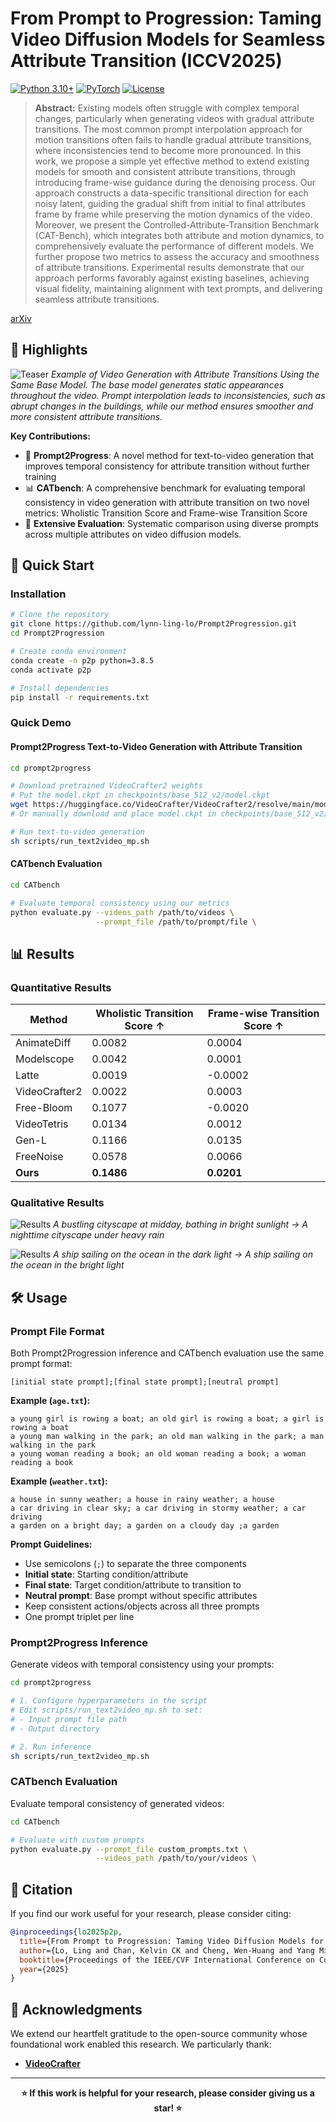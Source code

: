 # From Prompt to Progression: Taming Video Diffusion Models for Seamless Attribute Transition (ICCV2025)

[![Python 3.10+](https://img.shields.io/badge/python-3.10+-blue.svg)](https://www.python.org/downloads/)
[![PyTorch](https://img.shields.io/badge/PyTorch-2.0+-ee4c2c.svg)](https://pytorch.org/)
[![License](https://img.shields.io/badge/License-MIT-green.svg)](LICENSE)

> **Abstract:** Existing models often struggle with complex temporal changes, particularly when generating videos with gradual attribute transitions. The most common prompt interpolation approach for motion transitions often fails to handle gradual attribute transitions, where inconsistencies tend to become more pronounced. In this work, we propose a simple yet effective method to extend existing models for smooth and consistent attribute transitions, through introducing frame-wise guidance during the denoising process. Our approach constructs a data-specific transitional direction for each noisy latent, guiding the gradual shift from initial to final attributes frame by frame while preserving the motion dynamics of the video. Moreover, we present the Controlled-Attribute-Transition Benchmark (CAT-Bench), which integrates both attribute and motion dynamics, to comprehensively evaluate the performance of different models. We further propose two metrics to assess the accuracy and smoothness of attribute transitions. Experimental results demonstrate that our approach performs favorably against existing baselines, achieving visual fidelity, maintaining alignment with text prompts, and delivering seamless attribute transitions.

[arXiv](https://arxiv.org/abs/2509.19690)

## 🎯 Highlights

![Teaser](assets/teaser.png)
*Example of Video Generation with Attribute Transitions Using the Same Base Model. The base model generates static appearances throughout the video. Prompt interpolation leads to inconsistencies, such as abrupt changes in the buildings, while our method ensures smoother and more consistent attribute transitions.*

**Key Contributions:**
- 🚀 **Prompt2Progress**: A novel method for text-to-video generation that improves temporal consistency for attribute transition without further training
- 📊 **CATbench**: A comprehensive benchmark for evaluating temporal consistency in video generation with attribute transition on two novel metrics: Wholistic Transition Score and Frame-wise Transition Score
- 🔧 **Extensive Evaluation**: Systematic comparison using diverse prompts across multiple attributes on video diffusion models.

## 🚀 Quick Start

### Installation
```bash
# Clone the repository
git clone https://github.com/lynn-ling-lo/Prompt2Progression.git
cd Prompt2Progression

# Create conda environment
conda create -n p2p python=3.8.5
conda activate p2p

# Install dependencies
pip install -r requirements.txt
```

### Quick Demo

#### Prompt2Progress Text-to-Video Generation with Attribute Transition
```bash
cd prompt2progress

# Download pretrained VideoCrafter2 weights
# Put the model.ckpt in checkpoints/base_512_v2/model.ckpt
wget https://huggingface.co/VideoCrafter/VideoCrafter2/resolve/main/model.ckpt -P checkpoints/base_512_v2/
# Or manually download and place model.ckpt in checkpoints/base_512_v2/

# Run text-to-video generation
sh scripts/run_text2video_mp.sh
```

#### CATbench Evaluation
```bash
cd CATbench

# Evaluate temporal consistency using our metrics
python evaluate.py --videos_path /path/to/videos \
                   --prompt_file /path/to/prompt/file \
```

## 📊 Results

### Quantitative Results
| Method | Wholistic Transition Score ↑ | Frame-wise Transition Score ↑ | 
|--------|-------|-------|
| AnimateDiff | 0.0082 | 0.0004 |
| Modelscope | 0.0042 | 0.0001 |
| Latte | 0.0019 | -0.0002 |
| VideoCrafter2 | 0.0022 | 0.0003|
| Free-Bloom | 0.1077 | -0.0020 |
| VideoTetris |0.0134 | 0.0012 |
| Gen-L | 0.1166 | 0.0135 |
| FreeNoise |0.0578 | 0.0066 |
| **Ours** | **0.1486** | **0.0201** |

### Qualitative Results
![Results](assets/Results1.gif)
*A bustling cityscape at midday, bathing in bright sunlight -> A nighttime cityscape under heavy rain*

![Results](assets/Results2.gif)
*A ship sailing on the ocean in the dark light -> A ship sailing on the ocean in the bright light*



## 🛠️ Usage
### Prompt File Format
Both Prompt2Progression inference and CATbench evaluation use the same prompt format:
```
[initial state prompt];[final state prompt];[neutral prompt]
```

**Example (`age.txt`):**
```
a young girl is rowing a boat; an old girl is rowing a boat; a girl is rowing a boat
a young man walking in the park; an old man walking in the park; a man walking in the park  
a young woman reading a book; an old woman reading a book; a woman reading a book
```

**Example (`weather.txt`):**
```
a house in sunny weather; a house in rainy weather; a house
a car driving in clear sky; a car driving in stormy weather; a car driving
a garden on a bright day; a garden on a cloudy day ;a garden
```

**Prompt Guidelines:**
- Use semicolons (`;`) to separate the three components
- **Initial state**: Starting condition/attribute  
- **Final state**: Target condition/attribute to transition to
- **Neutral prompt**: Base prompt without specific attributes
- Keep consistent actions/objects across all three prompts
- One prompt triplet per line

### Prompt2Progress Inference

Generate videos with temporal consistency using your prompts:

```bash
cd prompt2progress

# 1. Configure hyperparameters in the script
# Edit scripts/run_text2video_mp.sh to set:
# - Input prompt file path
# - Output directory

# 2. Run inference
sh scripts/run_text2video_mp.sh
```

### CATbench Evaluation

Evaluate temporal consistency of generated videos:

```bash
cd CATbench

# Evaluate with custom prompts
python evaluate.py --prompt_file custom_prompts.txt \
                   --videos_path /path/to/your/videos \

```



## 📄 Citation

If you find our work useful for your research, please consider citing:

```bibtex
@inproceedings{lo2025p2p,
  title={From Prompt to Progression: Taming Video Diffusion Models for Seamless Attribute Transition},
  author={Lo, Ling and Chan, Kelvin CK and Cheng, Wen-Huang and Yang Ming-Hsuan},
  booktitle={Proceedings of the IEEE/CVF International Conference on Computer Vision (ICCV)},
  year={2025}
}
```

## 🙏 Acknowledgments
We extend our heartfelt gratitude to the open-source community whose foundational work enabled this research. We particularly thank:
- **[VideoCrafter](https://github.com/AILab-CVC/VideoCrafter)**

---

<div align="center">

**⭐ If this work is helpful for your research, please consider giving us a star! ⭐**

</div>
